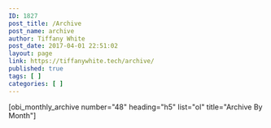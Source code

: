```yaml
---
ID: 1827
post_title: /Archive
post_name: archive
author: Tiffany White
post_date: 2017-04-01 22:51:02
layout: page
link: https://tiffanywhite.tech/archive/
published: true
tags: [ ]
categories: [ ]
---
```

[obi_monthly_archive number="48" heading="h5" list="ol" title="Archive By Month"]